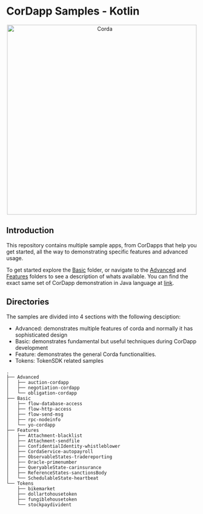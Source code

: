 # CorDapp Samples - Kotlin
<p align="center">
  <img src="https://www.corda.net/wp-content/uploads/2016/11/fg005_corda_b.png" alt="Corda" width="500">
</p>

## Introduction
This repository contains multiple sample apps, from CorDapps that help you get started, all the way to demonstrating specific features and advanced usage.

To get started explore the [Basic](./Basic) folder, or navigate to the [Advanced](./Advanced) and [Features](./Features) folders to see a description of whats available. You can find the exact same set of CorDapp demonstration in Java language at [link](https://github.com/corda/samples-java). 

## Directories
The samples are divided into 4 sections with the following desciption:

* Advanced: demonstrates multiple features of corda and normally it has sophisticated design
* Basic: demonstrates fundamental but useful techniques during CorDapp development
* Feature: demonstrates the general Corda functionalities.
* Tokens: TokenSDK related samples


```
.
├── Advanced
│   ├── auction-cordapp
│   ├── negotiation-cordapp
│   └── obligation-cordapp
├── Basic
│   ├── flow-database-access
│   ├── flow-http-access
│   ├── flow-send-msg
│   ├── rpc-nodeinfo
│   └── yo-cordapp
├── Features
│   ├── Attachment-blacklist
│   ├── Attachment-sendfile
│   ├── ConfidentialIdentity-whistleblower
│   ├── CordaService-autopayroll
│   ├── ObservableStates-tradereporting
│   ├── Oracle-primenumber
│   ├── QueryableState-carinsurance
│   ├── ReferenceStates-sanctionsBody
│   └── SchedulableState-heartbeat
└── Tokens
    ├── bikemarket
    ├── dollartohousetoken
    ├── fungiblehousetoken
    └── stockpaydivident
```
